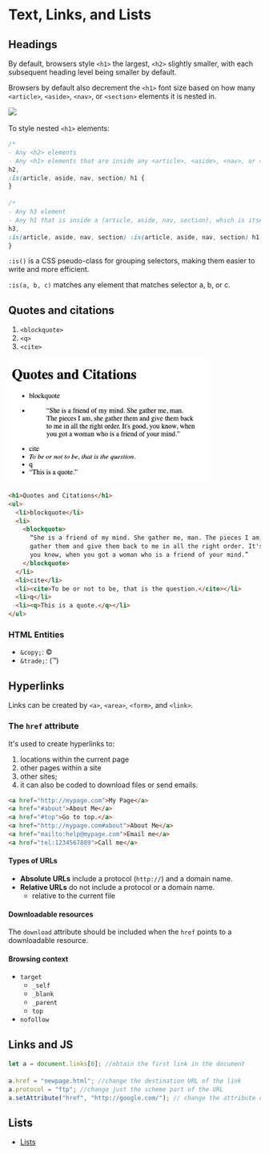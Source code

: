 # Text, Links, and Lists

## Headings

By default, browsers style `<h1>` the largest, `<h2>` slightly smaller, with each subsequent heading level being smaller by default.

Browsers by default also decrement the `<h1>` font size based on how many `<article>`, `<aside>`, `<nav>`, or `<section>` elements it is nested in.

<img src="https://web.dev/static/learn/html/text-basics/image/nested-h1-examples-cc207f75ad01d_1920.png" width="250" />

To style nested `<h1>` elements:

```css
/* 
- Any <h2> elements
- Any <h1> elements that are inside any <article>, <aside>, <nav>, or <section> */
h2,
:is(article, aside, nav, section) h1 {
}

/* 
- Any h3 element
- Any h1 that is inside a (article, aside, nav, section), which is itself inside a (article, aside, nav, section) */
h3,
:is(article, aside, nav, section) :is(article, aside, nav, section) h1 {
}
```

`:is()` is a CSS pseudo-class for grouping selectors, making them easier to write and more efficient.

`:is(a, b, c)` matches any element that matches selector a, b, or c.

## Quotes and citations

1. `<blockquote>`
2. `<q>`
3. `<cite>`

<!-- FIXME: image not loading on GHP -->
<img src='img/quotes.png' width='400' />

```html
<h1>Quotes and Citations</h1>
<ul>
  <li>blockquote</li>
  <li>
    <blockquote>
      “She is a friend of my mind. She gather me, man. The pieces I am, she
      gather them and give them back to me in all the right order. It's good,
      you know, when you got a woman who is a friend of your mind.”
    </blockquote>
  </li>
  <li>cite</li>
  <li><cite>To be or not to be, that is the question.</cite></li>
  <li>q</li>
  <li><q>This is a quote.</q></li>
</ul>
```

### HTML Entities

- `&copy;`: ©
- `&trade;`: (™)

## Hyperlinks

Links can be created by `<a>`, `<area>`, `<form>`, and `<link>`.

### The `href` attribute

It's used to create hyperlinks to:

1. locations within the current page
2. other pages within a site
3. other sites;
4. it can also be coded to download files or send emails.

```html
<a href="http://mypage.com">My Page</a>
<a href="#about">About Me</a>
<a href="#top">Go to top.</a>
<a href="http://mypage.com#about">About Me</a>
<a href="mailto:help@mypage.com">Email me</a>
<a href="tel:1234567889">Call me</a>
```

#### Types of URLs

- **Absolute URLs** include a protocol (`http://`) and a domain name.
- **Relative URLs** do not include a protocol or a domain name.
  - relative to the current file

#### Downloadable resources

The `download` attribute should be included when the `href` points to a downloadable resource.

#### Browsing context

- `target`
  - `_self`
  - `_blank`
  - `_parent`
  - `top`
- `nofollow`

## Links and JS

```js
let a = document.links[0]; //obtain the first link in the document

a.href = "newpage.html"; //change the destination URL of the link
a.protocol = "ftp"; //change just the scheme part of the URL
a.setAttribute("href", "http://google.com/"); // change the attribute content directly
```

## Lists

- [Lists](https://web.dev/learn/html/lists)

<!-- TODO: come back and review if time permits -->
